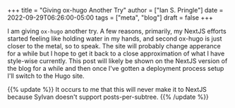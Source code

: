 +++
title = "Giving ox-hugo Another Try"
author = ["Ian S. Pringle"]
date = 2022-09-29T06:26:00-05:00
tags = ["meta", "blog"]
draft = false
+++

I am giving `ox-hugo` another try. A few reasons, primarily, my NextJS efforts
started feeling like holding water in my hands, and second ox-hugo is just
closer to the metal, so to speak. The site will probably change apperance for a
while but I hope to get it back to a close approximation of what I have
style-wise currently. This post will likely be shown on the NextJS version of
the blog for a while and then once I've gotten a deployment process setup I'll
switch to the Hugo site.

{{% update %}}
It occurs to me that this will never make it to NextJS because Sylvan
doesn't support posts-per-subtree.
{{% /update %}}
